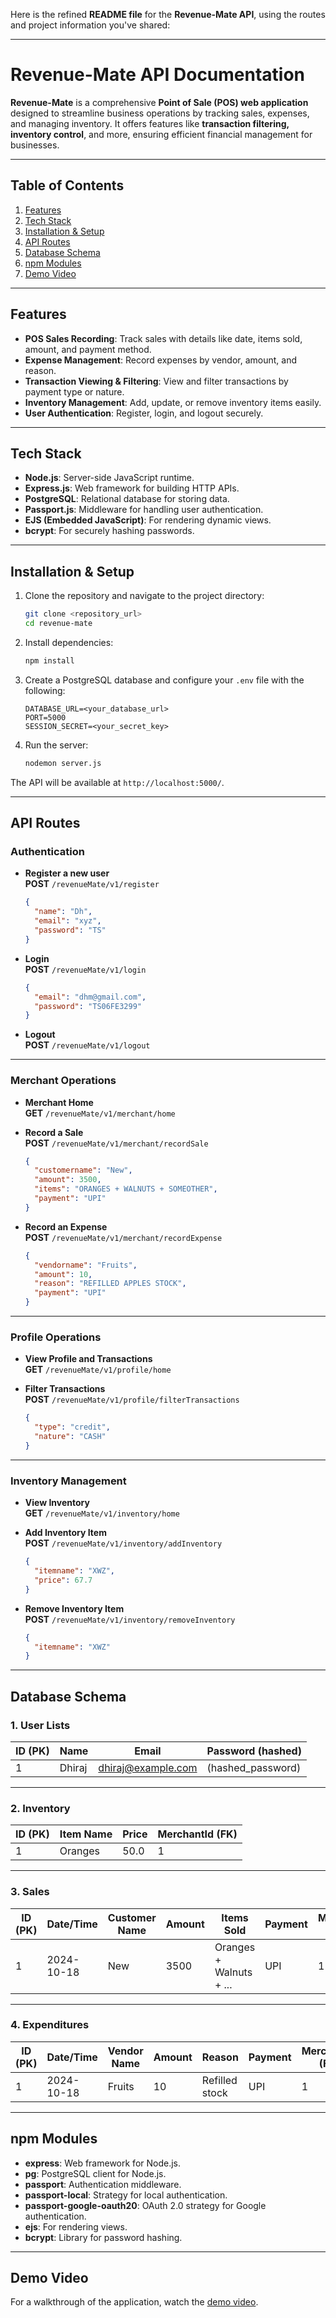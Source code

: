 Here is the refined **README file** for the **Revenue-Mate API**, using the routes and project information you've shared:

---

# Revenue-Mate API Documentation

**Revenue-Mate** is a comprehensive **Point of Sale (POS) web application** designed to streamline business operations by tracking sales, expenses, and managing inventory. It offers features like **transaction filtering, inventory control**, and more, ensuring efficient financial management for businesses.

---

## Table of Contents

1. [Features](#features)  
2. [Tech Stack](#tech-stack)  
3. [Installation & Setup](#installation--setup)  
4. [API Routes](#api-routes)  
5. [Database Schema](#database-schema)  
6. [npm Modules](#npm-modules)  
7. [Demo Video](#demo-video)

---

## Features

- **POS Sales Recording**: Track sales with details like date, items sold, amount, and payment method.
- **Expense Management**: Record expenses by vendor, amount, and reason.
- **Transaction Viewing & Filtering**: View and filter transactions by payment type or nature.
- **Inventory Management**: Add, update, or remove inventory items easily.
- **User Authentication**: Register, login, and logout securely.

---

## Tech Stack

- **Node.js**: Server-side JavaScript runtime.
- **Express.js**: Web framework for building HTTP APIs.
- **PostgreSQL**: Relational database for storing data.
- **Passport.js**: Middleware for handling user authentication.
- **EJS (Embedded JavaScript)**: For rendering dynamic views.
- **bcrypt**: For securely hashing passwords.

---

## Installation & Setup

1. Clone the repository and navigate to the project directory:
   ```bash
   git clone <repository_url>
   cd revenue-mate
   ```

2. Install dependencies:
   ```bash
   npm install
   ```

3. Create a PostgreSQL database and configure your `.env` file with the following:
   ```env
   DATABASE_URL=<your_database_url>
   PORT=5000
   SESSION_SECRET=<your_secret_key>
   ```

4. Run the server:
   ```bash
   nodemon server.js
   ```

The API will be available at `http://localhost:5000/`.

---

## API Routes

### **Authentication**
- **Register a new user**  
  **POST** `/revenueMate/v1/register`  
  ```json
  {
    "name": "Dh",
    "email": "xyz",
    "password": "TS"
  }
  ```

- **Login**  
  **POST** `/revenueMate/v1/login`  
  ```json
  {
    "email": "dhm@gmail.com",
    "password": "TS06FE3299"
  }
  ```

- **Logout**  
  **POST** `/revenueMate/v1/logout`

---

### **Merchant Operations**
- **Merchant Home**  
  **GET** `/revenueMate/v1/merchant/home`

- **Record a Sale**  
  **POST** `/revenueMate/v1/merchant/recordSale`  
  ```json
  {
    "customername": "New",
    "amount": 3500,
    "items": "ORANGES + WALNUTS + SOMEOTHER",
    "payment": "UPI"
  }
  ```

- **Record an Expense**  
  **POST** `/revenueMate/v1/merchant/recordExpense`  
  ```json
  {
    "vendorname": "Fruits",
    "amount": 10,
    "reason": "REFILLED APPLES STOCK",
    "payment": "UPI"
  }
  ```

---

### **Profile Operations**
- **View Profile and Transactions**  
  **GET** `/revenueMate/v1/profile/home`

- **Filter Transactions**  
  **POST** `/revenueMate/v1/profile/filterTransactions`  
  ```json
  {
    "type": "credit",
    "nature": "CASH"
  }
  ```

---

### **Inventory Management**
- **View Inventory**  
  **GET** `/revenueMate/v1/inventory/home`

- **Add Inventory Item**  
  **POST** `/revenueMate/v1/inventory/addInventory`  
  ```json
  {
    "itemname": "XWZ",
    "price": 67.7
  }
  ```

- **Remove Inventory Item**  
  **POST** `/revenueMate/v1/inventory/removeInventory`  
  ```json
  {
    "itemname": "XWZ"
  }
  ```

---

## Database Schema

### 1. **User Lists**
| ID (PK) | Name  | Email                | Password (hashed) |
|---------|-------|----------------------|--------------------|
| 1       | Dhiraj| dhiraj@example.com   | (hashed_password)  |

---

### 2. **Inventory**
| ID (PK) | Item Name | Price | MerchantId (FK) |
|---------|-----------|-------|----------------|
| 1       | Oranges   | 50.0  | 1              |

---

### 3. **Sales**
| ID (PK) | Date/Time | Customer Name | Amount | Items Sold              | Payment | MerchantId (FK) |
|---------|-----------|---------------|--------|-------------------------|---------|----------------|
| 1       | 2024-10-18| New           | 3500   | Oranges + Walnuts + ...| UPI     | 1              |

---

### 4. **Expenditures**
| ID (PK) | Date/Time | Vendor Name | Amount | Reason             | Payment | MerchantId (FK) |
|---------|-----------|-------------|--------|--------------------|---------|----------------|
| 1       | 2024-10-18| Fruits      | 10     | Refilled stock     | UPI     | 1              |

---

## npm Modules

- **express**: Web framework for Node.js.
- **pg**: PostgreSQL client for Node.js.
- **passport**: Authentication middleware.
- **passport-local**: Strategy for local authentication.
- **passport-google-oauth20**: OAuth 2.0 strategy for Google authentication.
- **ejs**: For rendering views.
- **bcrypt**: Library for password hashing.

---

## Demo Video

For a walkthrough of the application, watch the [demo video](https://drive.google.com/file/d/1VL3UI73Mzj3tr1CUhCnOFSn9oAvicprx/view?usp=sharing).
